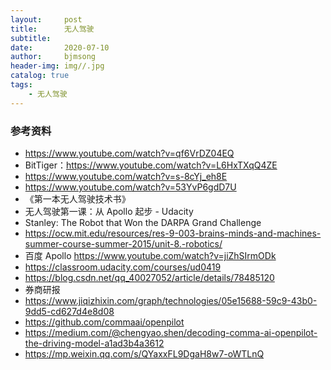 ```yaml
---
layout:     post
title:      无人驾驶
subtitle:   
date:       2020-07-10
author:     bjmsong
header-img: img//.jpg
catalog: true
tags:
	- 无人驾驶
---
```



### 参考资料
- https://www.youtube.com/watch?v=qf6VrDZ04EQ
- BitTiger：https://www.youtube.com/watch?v=L6HxTXqQ4ZE
- https://www.youtube.com/watch?v=s-8cYj_eh8E
- https://www.youtube.com/watch?v=53YvP6gdD7U
- 《第一本无人驾驶技术书》
- 无人驾驶第一课：从 Apollo 起步 - Udacity
- Stanley: The Robot that Won the DARPA Grand Challenge
- https://ocw.mit.edu/resources/res-9-003-brains-minds-and-machines-summer-course-summer-2015/unit-8.-robotics/
- 百度 Apollo https://www.youtube.com/watch?v=jiZhSIrmODk
- https://classroom.udacity.com/courses/ud0419
- https://blog.csdn.net/qq_40027052/article/details/78485120
- 券商研报
- https://www.jiqizhixin.com/graph/technologies/05e15688-59c9-43b0-9dd5-cd627d4e8d08
- https://github.com/commaai/openpilot
- https://medium.com/@chengyao.shen/decoding-comma-ai-openpilot-the-driving-model-a1ad3b4a3612
- https://mp.weixin.qq.com/s/QYaxxFL9DgaH8w7-oWTLnQ